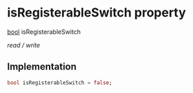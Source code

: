 


# isRegisterableSwitch property







[bool](https://api.flutter.dev/flutter/dart-core/bool-class.html) isRegisterableSwitch
  
_<span class="feature">read / write</span>_






## Implementation

```dart
bool isRegisterableSwitch = false;
```







